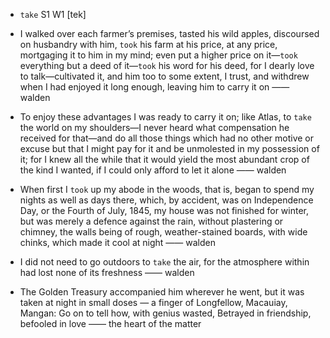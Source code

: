 - `take` S1 W1 [tek]



-  I walked over each farmer’s premises, tasted his wild apples, discoursed on husbandry with him, `took` his farm at his price, at any price, mortgaging it to him in my mind; even put a higher price on it—`took` everything but a deed of it—`took` his word for his deed, for I dearly love to talk﻿—cultivated it, and him too to some extent, I trust, and withdrew when I had enjoyed it long enough, leaving him to carry it on —— walden

-  To enjoy these advantages I was ready to carry it on; like Atlas, to `take` the world on my shoulders﻿—I never heard what compensation he received for that﻿—and do all those things which had no other motive or excuse but that I might pay for it and be unmolested in my possession of it; for I knew all the while that it would yield the most abundant crop of the kind I wanted, if I could only afford to let it alone —— walden

- When first I `took` up my abode in the woods, that is, began to spend my nights as well as days there, which, by accident, was on Independence Day, or the Fourth of July, 1845, my house was not finished for winter, but was merely a defence against the rain, without plastering or chimney, the walls being of rough, weather-stained boards, with wide chinks, which made it cool at night —— walden

-  I did not need to go outdoors to `take` the air, for the atmosphere within had lost none of its freshness —— walden

-  The Golden Treasury accompanied him wherever he went, but it was taken at night in small doses — a finger of Longfellow, Macauiay, Mangan: Go on to tell how, with genius wasted, Betrayed in friendship, befooled in love  —— the heart of the matter